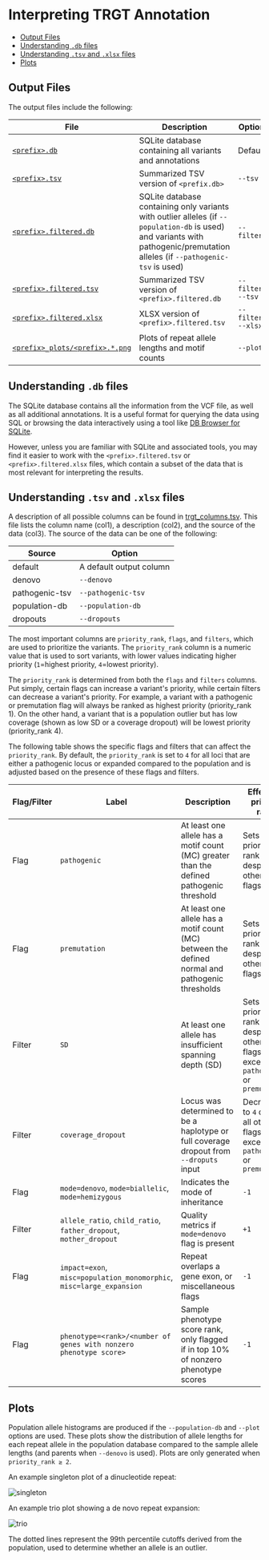 
# Interpreting TRGT Annotation <!-- omit in toc -->

- [Output Files](#output-files)
- [Understanding `.db` files](#understanding-db-files)
- [Understanding `.tsv` and `.xlsx` files](#understanding-tsv-and-xlsx-files)
- [Plots](#plots)

## Output Files

The output files include the following:

| File | Description | Option |
| --- | --- | --- |
| [`<prefix>.db`](#understanding-db-files) | SQLite database containing all variants and annotations | Default |
| [`<prefix>.tsv`](#understanding-tsv-and-xlsx-files) | Summarized TSV version of `<prefix.db>` | `--tsv` |
| [`<prefix>.filtered.db`](#understanding-db-files) | SQLite database containing only variants with outlier alleles (if `--population-db` is used) and variants with pathogenic/premutation alleles (if `--pathogenic-tsv` is used) | `--filter` |
| [`<prefix>.filtered.tsv`](#understanding-tsv-and-xlsx-files) | Summarized TSV version of `<prefix>.filtered.db` | `--filter --tsv` |
| [`<prefix>.filtered.xlsx`](#understanding-tsv-and-xlsx-files) | XLSX version of `<prefix>.filtered.tsv` | `--filter --xlsx` |
| [`<prefix>_plots/<prefix>.*.png`](#plots) | Plots of repeat allele lengths and motif counts | `--plot` |

## Understanding `.db` files

The SQLite database contains all the information from the VCF file, as well as all additional annotations. It is a useful format for querying the data using SQL or browsing the data interactively using a tool like [DB Browser for SQLite](https://sqlitebrowser.org/).

However, unless you are familiar with SQLite and associated tools, you may find it easier to work with the `<prefix>.filtered.tsv` or `<prefix>.filtered.xlsx` files, which contain a subset of the data that is most relevant for interpreting the results.

## Understanding `.tsv` and `.xlsx` files

A description of all possible columns can be found in [trgt_columns.tsv](../src/humanatee/data/trgt_columns.tsv). This file lists the column name (col1), a description (col2), and the source of the data (col3). The source of the data can be one of the following:

| Source | Option |
| --- | --- |
| default | A default output column |
| denovo | `--denovo` |
| pathogenic-tsv | `--pathogenic-tsv` |
| population-db | `--population-db` |
| dropouts | `--dropouts` |

The most important columns are `priority_rank`, `flags`, and `filters`, which are used to prioritize the variants. The `priority_rank` column is a numeric value that is used to sort variants, with lower values indicating higher priority (`1`=highest priority, `4`=lowest priority).

The `priority_rank` is determined from both the `flags` and `filters` columns. Put simply, certain flags can increase a variant's priority, while certain filters can decrease a variant's priority. For example, a variant with a pathogenic or premutation flag will always be ranked as highest priority (priority_rank 1). On the other hand, a variant that is a population outlier but has low coverage (shown as low SD or a coverage dropout) will be lowest priority (priority_rank 4).

The following table shows the specific flags and filters that can affect the `priority_rank`. By default, the `priority_rank` is set to `4` for all loci that are either a pathogenic locus or expanded compared to the population and is adjusted based on the presence of these flags and filters.

| Flag/Filter | Label | Description | Effect on priority rank |
| --- | --- | --- | --- |
| Flag | `pathogenic` | At least one allele has a motif count (MC) greater than the defined pathogenic threshold | Sets priority rank to `1` despite all other flags/filters |
| Flag | `premutation` | At least one allele has a motif count (MC) between the defined normal and pathogenic thresholds | Sets priority rank to `1` despite all other flags/filters |
| Filter | `SD` | At least one allele has insufficient spanning depth (SD) | Sets priority rank to `4` despite all other flags/filters except `pathogenic` or `premutation` |
| Filter | `coverage_dropout`|Locus was determined to be a haplotype or full coverage dropout from `--droputs` input | Decreases to `4` despite all other flags/filters except `pathogenic` or `premutation` |
| Flag | `mode=denovo`, `mode=biallelic`, `mode=hemizygous` | Indicates the mode of inheritance | `-1` |
| Filter | `allele_ratio`, `child_ratio`, `father_dropout`, `mother_dropout` | Quality metrics if `mode=denovo` flag is present | `+1` |
| Flag | `impact=exon`, `misc=population_monomorphic`, `misc=large_expansion` | Repeat overlaps a gene exon, or miscellaneous flags  | `-1` |
| Flag | `phenotype=<rank>/<number of genes with nonzero phenotype score>` | Sample phenotype score rank, only flagged if in top 10% of nonzero phenotype scores | `-1` |

## Plots

Population allele histograms are produced if the `--population-db` and `--plot` options are used. These plots show the distribution of allele lengths for each repeat allele in the population database compared to the sample allele lengths (and parents when `--denovo` is used). Plots are only generated when `priority_rank ≥ 2`.

An example singleton plot of a dinucleotide repeat:

![singleton](images/singleton.allele_length_hist.chr4_54293877_54293972_TG.png)

An example trio plot showing a de novo repeat expansion:

![trio](images/trio.allele_length_hist.chr14_103591870_103593114_AAGATTATCTGGCCTGGCG.png)

The dotted lines represent the 99th percentile cutoffs derived from the population, used to determine whether an allele is an outlier.
